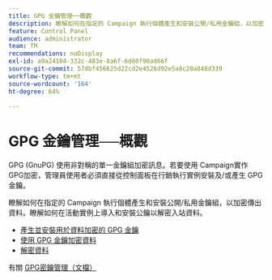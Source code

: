 ```yaml
---
title: GPG 金鑰管理──概觀
description: 瞭解如何在指定的 Campaign 執行個體產生和安裝公開/私用金鑰組，以加密傳出資料。瞭解如何在活動實例上導入和安裝公鑰以解密入站資料。
feature: Control Panel
audience: administrator
team: TM
recommendations: noDisplay
exl-id: a9a24104-332c-483e-8a6f-6d80f90ad66f
source-git-commit: 57dbf456625d22cd2e4526d92e5a8c20a048d339
workflow-type: tm+mt
source-wordcount: '164'
ht-degree: 64%

---
```


# GPG 金鑰管理──概觀

GPG (GnuPG) 使用非對稱的單一金鑰組加密訊息。若要使用 Campaign實作 GPG加密，管理員使用者必須直接從控制面板在行銷執行實例安裝及/或產生 GPG 金鑰。

瞭解如何在指定的 Campaign 執行個體產生和安裝公開/私用金鑰組，以加密傳出資料。瞭解如何在活動實例上導入和安裝公鑰以解密入站資料。

* [產生並安裝用於資料加密的 GPG 金鑰](./generating-and-installing-gpg-keys-for-data-encryption.md)
* [使用 GPG 金鑰加密資料](./using-a-gpg-key-to-encrypt-data.md)
* [解密資料](./decrypting-data.md)

有關 [GPG密鑰管理（文檔）](https://experienceleague.adobe.com/docs/control-panel/using/instances-settings/gpg-keys-management.html?lang=en)
